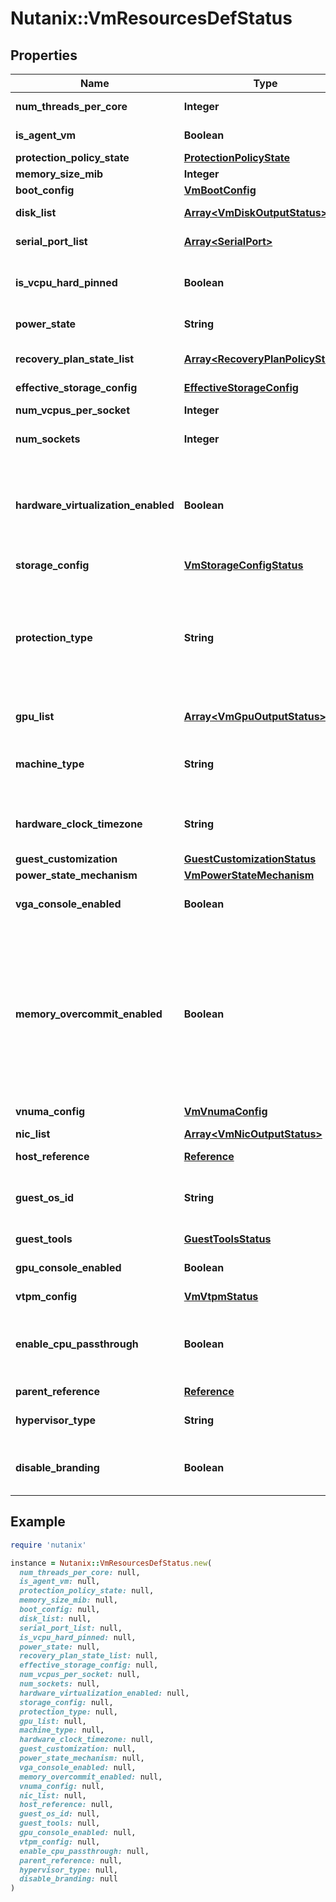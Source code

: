 # Nutanix::VmResourcesDefStatus

## Properties

| Name | Type | Description | Notes |
| ---- | ---- | ----------- | ----- |
| **num_threads_per_core** | **Integer** | Number of logical threads per core. | [optional] |
| **is_agent_vm** | **Boolean** | Indicates whether the VM is an agent VM. | [optional] |
| **protection_policy_state** | [**ProtectionPolicyState**](ProtectionPolicyState.md) |  | [optional] |
| **memory_size_mib** | **Integer** | Memory size in MiB. | [optional] |
| **boot_config** | [**VmBootConfig**](VmBootConfig.md) |  | [optional] |
| **disk_list** | [**Array&lt;VmDiskOutputStatus&gt;**](VmDiskOutputStatus.md) | Disks attached to the VM. | [optional] |
| **serial_port_list** | [**Array&lt;SerialPort&gt;**](SerialPort.md) | Serial ports configured on the VM. | [optional] |
| **is_vcpu_hard_pinned** | **Boolean** | Indicates whether the vCPUs should be hard pinned to specific pCPUs. | [optional] |
| **power_state** | **String** | Current power state of the VM. | [optional] |
| **recovery_plan_state_list** | [**Array&lt;RecoveryPlanPolicyState&gt;**](RecoveryPlanPolicyState.md) | Status of the Recovery Plans associated with the VM. | [optional] |
| **effective_storage_config** | [**EffectiveStorageConfig**](EffectiveStorageConfig.md) |  | [optional] |
| **num_vcpus_per_socket** | **Integer** | Number of vCPUs per socket. | [optional] |
| **num_sockets** | **Integer** | Number of vCPU sockets. | [optional] |
| **hardware_virtualization_enabled** | **Boolean** | Indicates whether hardware assisted virtualization should be enabled for the Guest OS. Once enabled, the Guest OS has the ability to deploy a nested hypervisor.  | [optional] |
| **storage_config** | [**VmStorageConfigStatus**](VmStorageConfigStatus.md) |  | [optional] |
| **protection_type** | **String** | The type of protection applied on a VM. PD_PROTECTED indicates a VM protected using Prism Element. RULE_PROTECTED indicates a VM protected using Prism Central.  | [optional] |
| **gpu_list** | [**Array&lt;VmGpuOutputStatus&gt;**](VmGpuOutputStatus.md) | GPUs attached to the VM. | [optional] |
| **machine_type** | **String** | Machine type for the VM. Machine type Q35 is required for secure boot and does not support IDE disks.  | [optional] |
| **hardware_clock_timezone** | **String** | VM&#39;s hardware clock timezone in IANA TZDB format (America/Los_Angeles).  | [optional] |
| **guest_customization** | [**GuestCustomizationStatus**](GuestCustomizationStatus.md) |  | [optional] |
| **power_state_mechanism** | [**VmPowerStateMechanism**](VmPowerStateMechanism.md) |  | [optional] |
| **vga_console_enabled** | **Boolean** | Indicates whether VGA console has been enabled or not. | [optional] |
| **memory_overcommit_enabled** | **Boolean** | Indicates whether memory overcommit feature should be enabled for the VM. If enabled, parts of the VM&#39;s memory may reside outside of the hypervisor physical memory. When enabled, it should be expected that the VM may suffer performance degradation.  | [optional] |
| **vnuma_config** | [**VmVnumaConfig**](VmVnumaConfig.md) |  | [optional] |
| **nic_list** | [**Array&lt;VmNicOutputStatus&gt;**](VmNicOutputStatus.md) | NICs attached to the VM. | [optional] |
| **host_reference** | [**Reference**](Reference.md) |  | [optional] |
| **guest_os_id** | **String** | String that identifies the OS running inside of the guest. Reserved for use by the system. Do not set or modify. | [optional] |
| **guest_tools** | [**GuestToolsStatus**](GuestToolsStatus.md) |  | [optional] |
| **gpu_console_enabled** | **Boolean** | Indicates whether vGPU console is enabled or not. | [optional] |
| **vtpm_config** | [**VmVtpmStatus**](VmVtpmStatus.md) |  | [optional] |
| **enable_cpu_passthrough** | **Boolean** | Indicates whether to passthrough the host&#39;s CPU features to the guest. Enabling this will disable live migration of the VM.  | [optional] |
| **parent_reference** | [**Reference**](Reference.md) |  | [optional] |
| **hypervisor_type** | **String** | The hypervisor type for the hypervisor the VM is hosted on.  | [optional] |
| **disable_branding** | **Boolean** | Indicates whether to remove AHV branding from VM firmware tables.  | [optional] |

## Example

```ruby
require 'nutanix'

instance = Nutanix::VmResourcesDefStatus.new(
  num_threads_per_core: null,
  is_agent_vm: null,
  protection_policy_state: null,
  memory_size_mib: null,
  boot_config: null,
  disk_list: null,
  serial_port_list: null,
  is_vcpu_hard_pinned: null,
  power_state: null,
  recovery_plan_state_list: null,
  effective_storage_config: null,
  num_vcpus_per_socket: null,
  num_sockets: null,
  hardware_virtualization_enabled: null,
  storage_config: null,
  protection_type: null,
  gpu_list: null,
  machine_type: null,
  hardware_clock_timezone: null,
  guest_customization: null,
  power_state_mechanism: null,
  vga_console_enabled: null,
  memory_overcommit_enabled: null,
  vnuma_config: null,
  nic_list: null,
  host_reference: null,
  guest_os_id: null,
  guest_tools: null,
  gpu_console_enabled: null,
  vtpm_config: null,
  enable_cpu_passthrough: null,
  parent_reference: null,
  hypervisor_type: null,
  disable_branding: null
)
```

